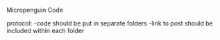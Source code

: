 Micropenguin Code

protocol:
-code should be put in separate folders
-link to post should be included within each folder
